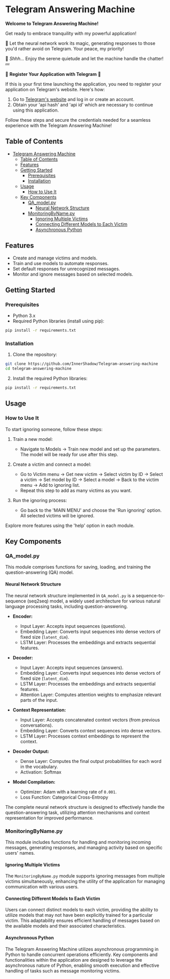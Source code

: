 # Telegram Answering Machine

**Welcome to Telegram Answering Machine!**

Get ready to embrace tranquility with my powerful application!

🤫 Let the neural network work its magic, generating responses to those you'd rather avoid on Telegram. Your peace, my priority!

💬 _Shhh..._ Enjoy the serene quietude and let the machine handle the chatter! 💤

🔑 **Register Your Application with Telegram** 🔑

If this is your first time launching the application, you need to register your application on Telegram's website. Here's how:

1. Go to [Telegram's website](https://my.telegram.org/auth) and log in or create an account.
2. Obtain your 'api hash' and 'api id' which are necessary to continue using this application.

Follow these steps and secure the credentials needed for a seamless experience with the Telegram Answering Machine!

## Table of Contents

- [Telegram Answering Machine](#telegram-answering-machine)
  - [Table of Contents](#table-of-contents)
  - [Features](#features)
  - [Getting Started](#getting-started)
    - [Prerequisites](#prerequisites)
    - [Installation](#installation)
  - [Usage](#usage)
    - [How to Use It](#how-to-use-it)
  - [Key Components](#key-components)
    - [QA\_model.py](#qa_modelpy)
      - [Neural Network Structure](#neural-network-structure)
    - [MonitoringByName.py](#monitoringbynamepy)
      - [Ignoring Multiple Victims](#ignoring-multiple-victims)
      - [Connecting Different Models to Each Victim](#connecting-different-models-to-each-victim)
      - [Asynchronous Python](#asynchronous-python)

## Features

- Create and manage victims and models.
- Train and use models to automate responses.
- Set default responses for unrecognized messages.
- Monitor and ignore messages based on selected models.

## Getting Started

### Prerequisites

- Python 3.x
- Required Python libraries (install using pip):

```bash
pip install -r requirements.txt
```

### Installation

1. Clone the repository:

```bash
git clone https://github.com/InnerShadow/Telegram-answering-machine
cd telegram-answering-machine
```

2. Install the required Python libraries:

```bash
pip install -r requirements.txt
```

## Usage

### How to Use It

To start ignoring someone, follow these steps:

1. Train a new model:
   - Navigate to Models -> Train new model and set up the parameters. The model will be ready for use after this step.

2. Create a victim and connect a model:
   - Go to Victim menu -> Get new victim -> Select victim by ID -> Select a victim -> Set model by ID -> Select a model -> Back to the victim menu -> Add to ignoring list.
   - Repeat this step to add as many victims as you want.

3. Run the ignoring process:
   - Go back to the 'MAIN MENU' and choose the 'Run ignoring' option. All selected victims will be ignored.

Explore more features using the 'help' option in each module.

## Key Components

### QA\_model.py

This module comprises functions for saving, loading, and training the question-answering (QA) model.

#### Neural Network Structure

The neural network structure implemented in `QA_model.py` is a sequence-to-sequence (seq2seq) model, a widely used architecture for various natural language processing tasks, including question-answering.

- **Encoder:**
  - Input Layer: Accepts input sequences (questions).
  - Embedding Layer: Converts input sequences into dense vectors of fixed size (`latent_dim`).
  - LSTM Layer: Processes the embeddings and extracts sequential features.

- **Decoder:**
  - Input Layer: Accepts input sequences (answers).
  - Embedding Layer: Converts input sequences into dense vectors of fixed size (`latent_dim`).
  - LSTM Layer: Processes the embeddings and extracts sequential features.
  - Attention Layer: Computes attention weights to emphasize relevant parts of the input.

- **Context Representation:**
  - Input Layer: Accepts concatenated context vectors (from previous conversations).
  - Embedding Layer: Converts context sequences into dense vectors.
  - LSTM Layer: Processes context embeddings to represent the context.

- **Decoder Output:**
  - Dense Layer: Computes the final output probabilities for each word in the vocabulary.
  - Activation: Softmax

- **Model Compilation:**
  - Optimizer: Adam with a learning rate of `0.001`.
  - Loss Function: Categorical Cross-Entropy

The complete neural network structure is designed to effectively handle the question-answering task, utilizing attention mechanisms and context representation for improved performance.

### MonitoringByName.py

This module includes functions for handling and monitoring incoming messages, generating responses, and managing activity based on specific users' names.

#### Ignoring Multiple Victims

The `MonitoringByName.py` module supports ignoring messages from multiple victims simultaneously, enhancing the utility of the application for managing communication with various users.

#### Connecting Different Models to Each Victim

Users can connect distinct models to each victim, providing the ability to utilize models that may not have been explicitly trained for a particular victim. This adaptability ensures efficient handling of messages based on the available models and their associated characteristics.

#### Asynchronous Python

The Telegram Answering Machine utilizes asynchronous programming in Python to handle concurrent operations efficiently.  Key components and functionalities within the application are designed to leverage the asynchronous nature of Python, enabling smooth execution and effective handling of tasks such as message monitoring victims.

